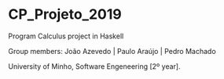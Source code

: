 # CP_Projeto_2019

Program Calculus project in Haskell

Group members: João Azevedo | Paulo Araújo | Pedro Machado

University of Minho, Software Engeneering [2º year].
